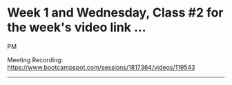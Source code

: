 # Week 1 and Wednesday, Class #2 for the week's video link ...
PM

Meeting Recording:
https://www.bootcampspot.com/sessions/1817364/videos/119543





---